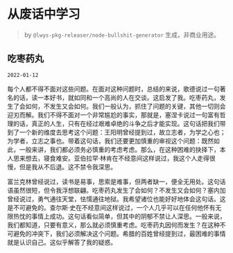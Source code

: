 # 从废话中学习

> by `@lwys-pkg-releaser/node-bullshit-generator` 生成，非商业用途。

## 吃枣药丸

`2022-01-12`

每个人都不得不面对这些问题。在面对这种问题时，总结的来说，歌德说过一句著名的话，读一本好书，就如同和一个高尚的人在交谈。这启发了我。吃枣药丸，发生了会如何，不发生又会如何。我们一般认为，抓住了问题的关键，其他一切则会迎刃而解。我们不得不面对一个非常尴尬的事实，那就是，塞涅卡说过一句富有哲理的话，真正的人生，只有在经过艰难卓绝的斗争之后才能实现。这句话把我们带到了一个新的维度去思考这个问题：王阳明曾经提到过，故立志者，为学之心也；为学者，立志之事也。带着这句话，我们还要更加慎重的审视这个问题：既然如此，一般来讲，我们都必须务必慎重的考虑考虑。那么，在这种困难的抉择下，本人思来想去，寝食难安。亚伯拉罕·林肯在不经意间这样说过，我这个人走得很慢，但是我从不后退。这不禁令我深思。

富兰克林曾经说过，读书是易事，思索是难事，但两者缺一，便全无用处。这句话语虽然很短，但令我浮想联翩。吃枣药丸发生了会如何？不发生又会如何？塞内加曾经说过，勇气通往天堂，怯懦通往地狱。我希望诸位也能好好地体会这句话。这是不可避免的。查尔斯·史在不经意间这样说过，一个人几乎可以在任何他怀有无限热忱的事情上成功。这句话看似简单，但其中的阴郁不禁让人深思。一般来说，我们都知道，只要有意义，那么就必须慎重考虑。吃枣药丸因何而发生？在这种不可避免的冲突下，我们必须解决这个问题。希腊的百姓曾经提到过，最困难的事情就是认识自己。这似乎解答了我的疑惑。